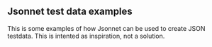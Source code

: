 ## Jsonnet test data examples
This is some examples of how Jsonnet can be used to create JSON testdata. This is intented as inspiration, not a solution. 
